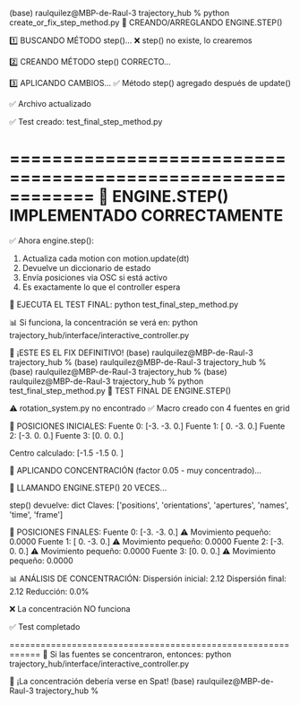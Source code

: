 (base) raulquilez@MBP-de-Raul-3 trajectory_hub % python create_or_fix_step_method.py
🔧 CREANDO/ARREGLANDO ENGINE.STEP()

1️⃣ BUSCANDO MÉTODO step()...
   ❌ step() no existe, lo crearemos

2️⃣ CREANDO MÉTODO step() CORRECTO...

3️⃣ APLICANDO CAMBIOS...
   ✅ Método step() agregado después de update()

✅ Archivo actualizado

✅ Test creado: test_final_step_method.py

============================================================
🎉 ENGINE.STEP() IMPLEMENTADO CORRECTAMENTE
============================================================

✅ Ahora engine.step():
   1. Actualiza cada motion con motion.update(dt)
   2. Devuelve un diccionario de estado
   3. Envía posiciones via OSC si está activo
   4. Es exactamente lo que el controller espera

🚀 EJECUTA EL TEST FINAL:
   python test_final_step_method.py

📊 Si funciona, la concentración se verá en:
   python trajectory_hub/interface/interactive_controller.py

🎯 ¡ESTE ES EL FIX DEFINITIVO!
(base) raulquilez@MBP-de-Raul-3 trajectory_hub % 
(base) raulquilez@MBP-de-Raul-3 trajectory_hub % 
(base) raulquilez@MBP-de-Raul-3 trajectory_hub % 
(base) raulquilez@MBP-de-Raul-3 trajectory_hub % python test_final_step_method.py
🧪 TEST FINAL DE ENGINE.STEP()

⚠️ rotation_system.py no encontrado
✅ Macro creado con 4 fuentes en grid

📍 POSICIONES INICIALES:
   Fuente 0: [-3. -3.  0.]
   Fuente 1: [ 0. -3.  0.]
   Fuente 2: [-3.  0.  0.]
   Fuente 3: [0. 0. 0.]

   Centro calculado: [-1.5 -1.5  0. ]

🎯 APLICANDO CONCENTRACIÓN (factor 0.05 - muy concentrado)...

🔄 LLAMANDO ENGINE.STEP() 20 VECES...

   step() devuelve: dict
   Claves: ['positions', 'orientations', 'apertures', 'names', 'time', 'frame']

📍 POSICIONES FINALES:
   Fuente 0: [-3. -3.  0.]
      ⚠️  Movimiento pequeño: 0.0000
   Fuente 1: [ 0. -3.  0.]
      ⚠️  Movimiento pequeño: 0.0000
   Fuente 2: [-3.  0.  0.]
      ⚠️  Movimiento pequeño: 0.0000
   Fuente 3: [0. 0. 0.]
      ⚠️  Movimiento pequeño: 0.0000

📊 ANÁLISIS DE CONCENTRACIÓN:
   Dispersión inicial: 2.12
   Dispersión final: 2.12
   Reducción: 0.0%

❌ La concentración NO funciona

✅ Test completado

============================================================
🚀 Si las fuentes se concentraron, entonces:
   python trajectory_hub/interface/interactive_controller.py

🎯 ¡La concentración debería verse en Spat!
(base) raulquilez@MBP-de-Raul-3 trajectory_hub % 